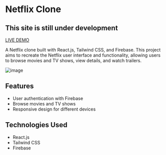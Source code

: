 # Netflix Clone

## This site is still under development 

[LIVE DEMO](https://netflix-react-83882.web.app/)

A Netflix clone built with React.js, Tailwind CSS, and Firebase. This project aims to recreate the Netflix user interface and functionality, allowing users to browse movies and TV shows, view details, and watch trailers.

![image](https://user-images.githubusercontent.com/106769498/234825251-557e8106-0a92-497c-a1f3-4e11abb8290c.png)

## Features

- User authentication with Firebase
- Browse movies and TV shows
- Responsive design for different devices

## Technologies Used

- React.js
- Tailwind CSS
- Firebase

